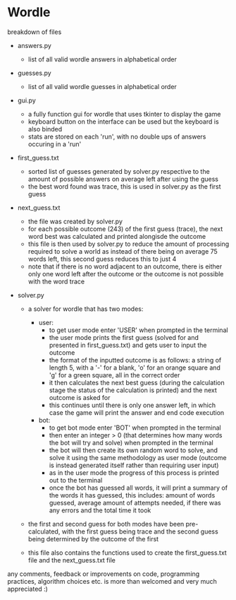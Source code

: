 # Wordle

breakdown of files

- answers.py
  - list of all valid wordle answers in alphabetical order

- guesses.py
  - list of all valid wordle guesses in alphabetical order

- gui.py
  - a fully function gui for wordle that uses tkinter to display the game
  - keyboard button on the interface can be used but the keyboard is also binded
  - stats are stored on each 'run', with no double ups of answers occuring in a 'run'

- first_guess.txt
  - sorted list of guesses generated by solver.py respective to the amount of possible answers on average left after using the guess
  - the best word found was trace, this is used in solver.py as the first guess

- next_guess.txt
  - the file was created by solver.py
  - for each possible outcome (243) of the first guess (trace), the next word best was calculated and printed alongisde the outcome
  - this file is then used by solver.py to reduce the amount of processing required to solve a world as instead of there being on average 75 words left, this second guess reduces this to just 4
  - note that if there is no word adjacent to an outcome, there is either only one word left after the outcome or the outcome is not possible with the word trace

- solver.py
  - a solver for wordle that has two modes:
    - user:
      - to get user mode enter 'USER' when prompted in the terminal
      - the user mode prints the first guess (solved for and presented in first_guess.txt) and gets user to input the outcome
      - the format of the inputted outcome is as follows: a string of length 5, with a '-' for a blank, 'o' for an orange square and 'g' for a green square, all in the correct order
      - it then calculates the next best guess (during the calculation stage the status of the calculation is printed) and the next outcome is asked for
      - this continues until there is only one answer left, in which case the game will print the answer and end code execution
    - bot:
      - to get bot mode enter 'BOT' when prompted in the terminal
      - then enter an integer > 0 (that determines how many words the bot will try and solve) when prompted in the terminal
      - the bot will then create its own random word to solve, and solve it using the same methodology as user mode (outcome is instead generated itself rather than requiring user input)
      - as in the user mode the progress of this process is printed out to the terminal
      - once the bot has guessed all words, it will print a summary of the words it has guessed, this includes: amount of words guessed, average amount of attempts needed, if there was any errors and the total time it took
  
  - the first and second guess for both modes have been pre-calculated, with the first guess being trace and the second guess being determined by the outcome of the first
  - this file also contains the functions used to create the first_guess.txt file and the next_guess.txt file

any comments, feedback or improvements on code, programming practices, algorithm choices etc. is more than welcomed and very much appreciated :)
